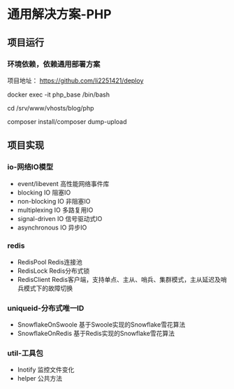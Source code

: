 # 通用解决方案-PHP

## 项目运行
### 环境依赖，依赖通用部署方案
项目地址： https://github.com/li2251421/deploy

docker exec -it php_base /bin/bash

cd /srv/www/vhosts/blog/php

composer install/composer dump-upload

## 项目实现
### io-网络IO模型
- event/libevent 高性能网络事件库
- blocking IO 阻塞IO
- non-blocking IO 非阻塞IO
- multiplexing IO 多路复用IO
- signal-driven IO 信号驱动式IO
- asynchronous IO 异步IO

### redis
- RedisPool Redis连接池
- RedisLock Redis分布式锁
- RedisClient Redis客户端，支持单点、主从、哨兵、集群模式，主从延迟及哨兵模式下的故障切换

### uniqueid-分布式唯一ID
- SnowflakeOnSwoole 基于Swoole实现的Snowflake雪花算法
- SnowflakeOnRedis 基于Redis实现的Snowflake雪花算法 

### util-工具包
- Inotify 监控文件变化
- helper 公共方法

